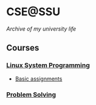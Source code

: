 # CSE@SSU

_Archive of my university life_

## Courses

### [Linux System Programming](https://github.com/niceb5y/CSE-at-SSU/tree/master/Linux%20System%20Programming)

- [Basic assignments](https://github.com/niceb5y/CSE-at-SSU/tree/master/Linux%20System%20Programming/Basic%20assignments)

### [Problem Solving](https://github.com/niceb5y/CSE-at-SSU/tree/master/Problem%20Solving)
